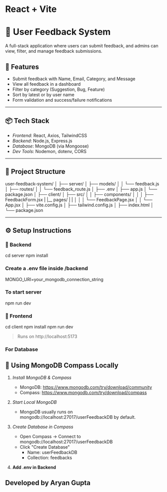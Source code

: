 # React + Vite

# 📝 User Feedback System

A full-stack application where users can submit feedback, and admins can view, filter, and manage feedback submissions.

## 🚀 Features

- Submit feedback with Name, Email, Category, and Message
- View all feedback in a dashboard
- Filter by category (Suggestion, Bug, Feature)
- Sort by latest or by user name
- Form validation and success/failure notifications

---

## 📦 Tech Stack

- *Frontend*: React, Axios, TailwindCSS
- *Backend*: Node.js, Express.js
- *Database*: MongoDB (via Mongoose)
- *Dev Tools*: Nodemon, dotenv, CORS

---

## 📁 Project Structure

user-feedback-system/
│
├── server/
│ ├── models/
│ │ └── feedback.js
│ ├── routes/
│ │ └── feedback_route.js
│ ├── .env
│ ├── app.js
│ └── package.json
│
├── client/
│ ├── src/
│ │ ├── components/
│ │ │ ├── FeedbackForm.jsx
|     |__ pages/
|     |
│ │ │ └── FeedbackPage.jsx
│ │ └── App.jsx
│ ├── vite.config.js
│ ├── tailwind.config.js
│ ├── index.html
│ └── package.json


---

## ⚙ Setup Instructions

### 🔧 Backend

cd server
npm install

### Create a .env file inside /backend

MONGO_URI=your_mongodb_connection_string

### To start server

npm run dev

### 🔧 Frontend

cd client
npm install
npm run dev

> Runs on http://localhost:5173


### For Database

## 🧭 Using MongoDB Compass Locally

1. *Install MongoDB & Compass*
   - MongoDB: https://www.mongodb.com/try/download/community
   - Compass: https://www.mongodb.com/try/download/compass

2. *Start Local MongoDB*
   - MongoDB usually runs on mongodb://localhost:27017/userFeedbackDB by default.

3. *Create Database in Compass*
   - Open Compass → Connect to mongodb://localhost:27017/userFeedbackDB
   - Click "Create Database"
     - Name: userFeedbackDB
     - Collection: feedbacks

4. **Add .env in Backend**


## Developed by Aryan Gupta
